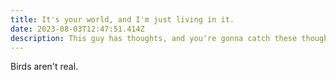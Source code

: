 ```yaml
---
title: It's your world, and I'm just living in it.
date: 2023-08-03T12:47:51.414Z
description: This guy has thoughts, and you're gonna catch these thoughts.
---
```


Birds aren't real.